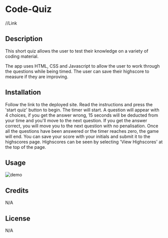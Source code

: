 # Code-Quiz

//Link

## Description

This short quiz allows the user to test their knowledge on a variety of coding material.

The app uses HTML, CSS and Javascript to allow the user to work through the questions while being timed. The user can save their highscore to measure if they are improving. 


## Installation

Follow the link to the deployed site. Read the instructions and press the 'start quiz' button to begin. The timer will start. A question will appear with 4 choices, if you get the answer wrong, 15 seconds will be deducted from your time and you'll move to the next question. If you get the answer correct, you will move you to the next question with no penalisation. Once all the questions have been answered or the timer reaches zero, the game will end. You can save your score with your initials and submit it to the highscores page. Highscores can be seen by selecting 'View Highscores' at the top of the page. 

## Usage
<img src="./starter/images/challenge-demo.gif" alt="demo">

## Credits

N/A

## License

N/A